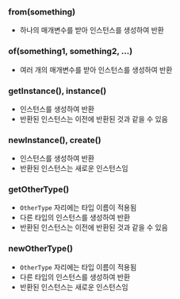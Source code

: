 ### from(something)
* 하나의 매개변수를 받아 인스턴스를 생성하여 반환

### of(something1, something2, ...)
* 여러 개의 매개변수를 받아 인스턴스를 생성하여 반환

### getInstance(), instance()
* 인스턴스를 생성하여 반환
* 반환된 인스턴스는 이전에 반환된 것과 같을 수 있음

### newInstance(), create()
* 인스턴스를 생성하여 반환
* 반환된 인스턴스는 새로운 인스턴스임

### getOtherType()
* `OtherType` 자리에는 타입 이름이 적용됨
* 다른 타입의 인스턴스를 생성하여 반환
* 반환된 인스턴스는 이전에 반환된 것과 같을 수 있음

### newOtherType()
* `OtherType` 자리에는 타입 이름이 적용됨
* 다른 타입의 인스턴스를 생성하여 반환
* 반환된 인스턴스는 새로운 인스턴스임